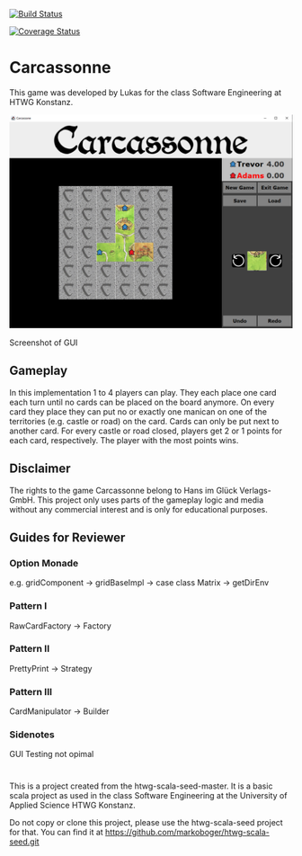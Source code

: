 [![Build Status](https://travis-ci.com/turboka11e/de.htwg.se.Carcassonne.svg?branch=master)](https://travis-ci.com/turboka11e/de.htwg.se.Carcassonne)

[![Coverage Status](https://coveralls.io/repos/github/turboka11e/de.htwg.se.Carcassonne/badge.svg?branch=master)](https://coveralls.io/github/turboka11e/de.htwg.se.Carcassonne?branch=master)
# Carcassonne

This game was developed by Lukas for the class Software Engineering at HTWG Konstanz.

![](DemoScreenshot.png)

Screenshot of GUI

## Gameplay

In this implementation 1 to 4 players can play.
They each place one card each turn until no cards can be placed on the board anymore.
On every card they place they can put no or exactly one manican on one of the territories (e.g. castle or road) on the card.
Cards can only be put next to another card. For every castle or road closed, players get 2 or 1 points for each card, respectively. The player with the most points wins.

## Disclaimer
The rights to the game Carcassonne belong to Hans im Glück Verlags-GmbH. This project only uses parts of the gameplay logic and media without any commercial interest and is only for educational purposes.

## Guides for Reviewer

### Option Monade
e.g. gridComponent -> gridBaseImpl -> case class Matrix -> getDirEnv

### Pattern I
RawCardFactory -> Factory

### Pattern II
PrettyPrint -> Strategy

### Pattern III
CardManipulator -> Builder

### Sidenotes
GUI Testing not opimal

#
This is a project created from the htwg-scala-seed-master. It is a basic scala project as used in the
class Software Engineering at the University of Applied Science HTWG Konstanz.

Do not copy or clone this project, please use the htwg-scala-seed project for that. You can find it at 
https://github.com/markoboger/htwg-scala-seed.git
